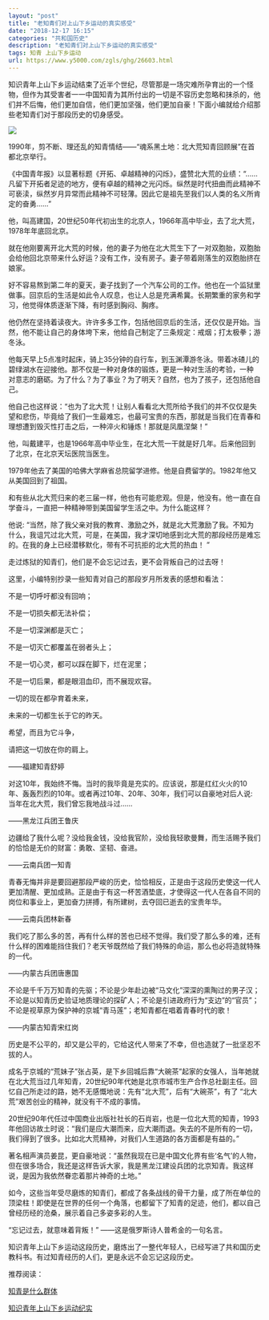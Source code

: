 ```yaml
---
layout: "post"
title: "老知青们对上山下乡运动的真实感受"
date: "2018-12-17 16:15"
categories: "共和国历史"
description: "老知青们对上山下乡运动的真实感受"
tags: 知青 上山下乡运动
url: https://www.y5000.com/zgls/ghg/26603.html
---
```






知识青年上山下乡运动结束了近半个世纪，尽管那是一场灾难所孕育出的一个怪物，但作为其受害者一一中国知青为其所付出的一切是不容历史忽略和抹杀的，他们并不后悔，他们更加自信，他们更加坚强，他们更加自豪！下面小编就给介绍那些老知青们对于那段历史的切身感受。

![](https://img.y5000.com/uploads/allimg/171207/13-1G20G52619628.jpg)

1990年，剪不断、理还乱的知青情结——“魂系黑土地：北大荒知青回顾展”在首都北京举行。

《中国青年报》以显著标题《开拓、卓越精神的闪烁》，盛赞北大荒的业绩：“……凡留下开拓者足迹的地方，便有卓越的精神之光闪烁。纵然是时代扭曲而此精神不可亵渎，纵然岁月异常而此精神不可轻薄。因此它是祖先至我们以人类的名义所肯定的奋勇……”

他，叫高建国，20世纪50年代初出生的北京人，1966年高中毕业，去了北大荒，1978年年底回北京。

就在他刚要离开北大荒的时候，他的妻子为他在北大荒生下了一对双胞胎，双胞胎会给他回北京带来什么好运？没有工作，没有房子。妻子带着刚落生的双胞胎挤在娘家。

好不容易熬到第二年的夏天，妻子找到了一个汽车公司的工作。他也在一个监狱里做事。回京后的生活是如此令人叹息，也让人总是充满希冀。长期繁重的家务和学习，他觉得体质逐渐下降，有时感到胸闷、胸疼。

他仍然在坚持着读夜大。许许多多工作，包括他回京后的生活，还仅仅是开始。当然，他不能让自己的身体垮下来，他给自己制定了三条规定：戒烟；打太极拳；游冬泳。

他每天早上5点准时起床，骑上35分钟的自行车，到玉渊潭游冬泳。带着冰碴儿的碧绿湖水在迎接他。那不仅是一种对身体的锻炼，更是一种对生活的考验，一种
对意志的磨砺。为了什么？为了事业？为了明天？自然，也为了孩子，还包括他自己。

他自己也这样说：“也为了北大荒！让别人看看北大荒所给予我们的并不仅仅是失望和悲伤，毕竟给了我们一生最难忘，也最可宝贵的东西，那就是当我们在青春和理想遭到毁灭性打击之后，一种淬火和锤炼！那就是凤凰涅槃！”

他，叫戴建平，也是1966年高中毕业生，在北大荒一干就是好几年。后来他回到了北京，在北京天坛医院当医生。

1979年他去了美国的哈佛大学麻省总院留学进修。他是自费留学的。1982年他又从美国回到了祖国。

和有些从北大荒归来的老三届一样，他也有可能悲观。但是，他没有。他一直在自学奋斗，一直把一种精神带到美国留学生活之中。为什么能这样？

他说:
“当然，除了我父亲对我的教育、激励之外，就是北大荒激励了我。不知为什么，我诅咒过北大荒，可是，在美国，我才深切地感到北大荒的那段经历是难忘的。在我的身上已经潜移默化，带有不可抗拒的北大荒的热血！
”

走过炼狱的知青们，他们是不会忘记过去，更不会背叛自己的过去呀！

这里，小编特别抄录一些知青对自己的那段岁月所发表的感想和看法：

不是一切呼吁都没有回响；

不是一切损失都无法补偿；

不是一切深渊都是灭亡；

不是一切灭亡都覆盖在弱者头上；

不是一切心灵，都可以踩在脚下，烂在泥里；

不是一切后果，都是眼泪血印，而不展现欢容。

一切的现在都孕育着未来，

未来的一切都生长于它的昨天。

希望，而且为它斗争，

请把这一切放在你的肩上。

——福建知青舒婷

对这10年，我始终不悔。当时的我毕竟是充实的。应该说，那是红红火火的10年、轰轰烈烈的10年。或者再过10年、20年、30年，我们可以自豪地对后人说:
当年在北大荒，我们曾忘我地战斗过……

——黑龙江兵团王鲁庆

边疆给了我什么呢？没给我金钱，没给我官阶，没给我轻歌曼舞，而生活赐予我们的恰恰是无价的财富：勇敢、坚韧、奋进。

——云南兵团一知青

青春无悔并非是要回避那段严峻的历史，恰恰相反，正是由于这段历史使这一代人更加清醒、更加成熟。正是由于有这一杯苦酒垫底，才使得这一代人在各自不同的岗位和事业上，更加奋力拼搏，有所建树，去夺回已逝去的宝贵年华。

——云南兵团林新春

我们吃了那么多的苦，再有什么样的苦也已经不觉得。我们受了那么多的难，还有什么样的困难能挡住我们？老天爷既然给了我们特殊的命运，那么也必将造就特殊的一代。

——内蒙古兵团唐惠国

不论是千千万万知青的先驱；不论是少年赴边被“马文化”深深的熏陶过的男子汉；不论是以知青历史验证地质理论的探矿人；不论是引进政府行为“支边”的“官员”；不论是视草原为保护神的京城“青马莲”；老知青都在唱着青春时代的歌！

——内蒙古知青宋红岗

历史是不公平的，却又是公平的，它给这代人带来了不幸，但也造就了一批坚忍不拔的人。

成名于京城的“荒妹子”张占英，是下乡回城后靠“大碗茶”起家的女强人，当年她就在北大荒当过几年知青，20世纪90年代她是北京市城市生产合作总社副主任。回忆自己所走过的路，她不无感慨地说：先有“北大荒”，后有“大碗茶”，有了
“北大荒”艰苦创业的精神，就没有干不成的事情。

20世纪90年代任过中国商业出版社社长的石肖岩，也是一位北大荒的知青，1993年他回访故土时说：“我们是应大潮而来，应大潮而退。失去的不是所有的一切，我们得到了很多。比如北大荒精神，对我们人生道路的各方面都是有益的。”

著名相声演员姜昆，更自豪地说：“虽然我现在已是中国文化界有些‘名气’的人物，但在很多场合，我还是这样告诉大家，我是黑龙江建设兵团的北京知青。我这样说，是因为我依然眷恋着那片神奇的土地。”

如今，这些当年受尽磨炼的知青们，都成了各条战线的骨干力量，成了所在单位的顶梁柱！即使是在世界的任何一个角落，也都留下了知青的足迹，他们，都以自己曾经历经的沧桑，展示着自己多姿多彩的人生。

“忘记过去，就意味着背叛！” ——这是俄罗斯诗人普希金的一句名言。

知识青年上山下乡运动这段历史，磨炼出了一整代年轻人，已经写进了共和国历史教科书。有过知青经历的人们，更是永远不会忘记这段历史。

推荐阅读：

[知青是什么群体](https://www.y5000.com/zgls/ghg/26164.html)

[知识青年上山下乡运动纪实](https://www.y5000.com/plus/view.php?aid=26572)

